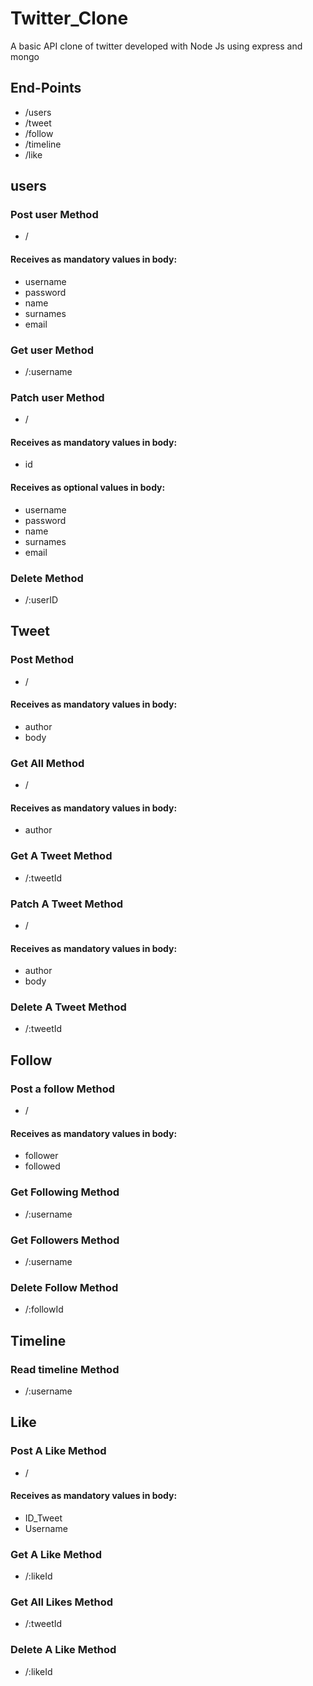 # Twitter_Clone
 A basic API clone of twitter developed with Node Js using express and mongo
## End-Points
* /users
* /tweet
* /follow
* /timeline
* /like
## users
### Post user Method
* / 
#### Receives as mandatory values in body:
* username
* password
* name
* surnames
* email

### Get user Method
* /:username
### Patch user Method
* /
#### Receives as mandatory values in body:
* id
#### Receives as optional values in body:
* username
* password
* name
* surnames
* email
### Delete Method
* /:userID

## Tweet
### Post Method
* / 
#### Receives as mandatory values in body:
* author
* body
### Get All Method
* /
#### Receives as mandatory values in body:
* author

### Get A Tweet Method
* /:tweetId

### Patch A Tweet Method
* /

#### Receives as mandatory values in body:
* author
* body

### Delete A Tweet Method
* /:tweetId

## Follow
### Post a follow Method
* /
#### Receives as mandatory values in body:
* follower
* followed
### Get Following Method
* /:username
### Get Followers Method
* /:username
### Delete Follow Method
* /:followId

## Timeline
### Read timeline Method
* /:username

## Like
### Post A Like Method
* /
#### Receives as mandatory values in body:
* ID_Tweet
* Username
### Get A Like Method
* /:likeId
### Get All Likes Method
* /:tweetId
### Delete A Like Method
* /:likeId





